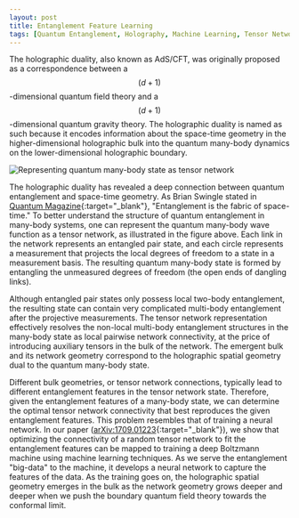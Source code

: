 ```yaml
---
layout: post
title: Entanglement Feature Learning
tags: [Quantum Entanglement, Holography, Machine Learning, Tensor Network]
---
```


The holographic duality, also known as AdS/CFT, was originally proposed as a correspondence between a $$(d+1)$$-dimensional quantum field theory and a $$(d+1)$$-dimensional quantum gravity theory. The holographic duality is named as such because it encodes information about the space-time geometry in the higher-dimensional holographic bulk into the quantum many-body dynamics on the lower-dimensional holographic boundary.

![Representing quantum many-body state as tensor network]({{site.baseurl}}/assets/img/figures/tensor_network.png)

The holographic duality has revealed a deep connection between quantum entanglement and space-time geometry. As Brian Swingle stated in [Quantum Magazine](https://www.quantamagazine.org/tensor-networks-and-entanglement-20150428/){:target="_blank"}, "Entanglement is the fabric of space-time." To better understand the structure of quantum entanglement in many-body systems, one can represent the quantum many-body wave function as a tensor network, as illustrated in the figure above. Each link in the network represents an entangled pair state, and each circle represents a measurement that projects the local degrees of freedom to a state in a measurement basis. The resulting quantum many-body state is formed by entangling the unmeasured degrees of freedom (the open ends of dangling links).

Although entangled pair states only possess local two-body entanglement, the resulting state can contain very complicated multi-body entanglement after the projective measurements. The tensor network representation effectively resolves the non-local multi-body entanglement structures in the many-body state as local pairwise network connectivity, at the price of introducing auxiliary tensors in the bulk of the network. The emergent bulk and its network geometry correspond to the holographic spatial geometry dual to the quantum many-body state.

Different bulk geometries, or tensor network connections, typically lead to different entanglement features in the tensor network state. Therefore, given the entanglement features of a many-body state, we can determine the optimal tensor network connectivity that best reproduces the given entanglement features. This problem resembles that of training a neural network. In our paper ([arXiv:1709.01223](https://arxiv.org/abs/1709.01223){:target="_blank"}), we show that optimizing the connectivity of a random tensor network to fit the entanglement features can be mapped to training a deep Boltzmann machine using machine learning techniques. As we serve the entanglement "big-data" to the machine, it develops a neural network to capture the features of the data. As the training goes on, the holographic spatial geometry emerges in the bulk as the network geometry grows deeper and deeper when we push the boundary quantum field theory towards the conformal limit.
